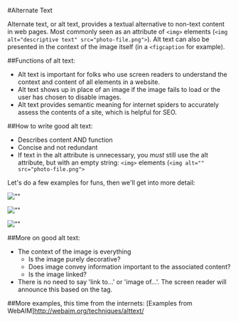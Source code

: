 #Alternate Text

Alternate text, or alt text, provides a textual alternative to non-text content in web pages. Most commonly seen as an attribute of `<img>` elements (`<img alt="descriptive text" src="photo-file.png">`). Alt text can also be presented in the context of the image itself (in a `<figcaption` for example).

##Functions of alt text:
- Alt text is important for folks who use screen readers to understand the context and content of all elements in a website.
- Alt text shows up in place of an image if the image fails to load or the user has chosen to disable images.
- Alt text provides semantic meaning for internet spiders to accurately assess the contents of a site, which is helpful for SEO.

##How to write good alt text:
- Describes content AND function
- Concise and not redundant
- If text in the alt attribute is unnecessary, you *must* still use the alt attribute, but with an empty string:
`<img>` elements (`<img alt="" src="photo-file.png">`

Let's do a few examples for funs, then we'll get into more detail:

![""](http://static.boredpanda.com/blog/wp-content/uploads/2014/05/funny-animals-doing-yoga-18.jpg)

![""](http://boredomtherapy.com/wp-content/uploads/2015/04/22-fake-animal-hybrids.jpg)

![""](https://pbs.twimg.com/media/B59UpYnCAAETNMI.jpg)

##More on good alt text:
- The context of the image is everything
  - Is the image purely decorative?
  - Does image convey information important to the associated content?
  - Is the image linked?
- There is no need to say 'link to...' or 'image of...'. The screen reader will announce this based on the tag.

##More examples, this time from the internets:
[Examples from WebAIM]http://webaim.org/techniques/alttext/
